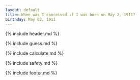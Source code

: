 ```yaml
---
layout: default
title: When was I conceived if I was born on May 2, 1911?
birthday: May 02, 1911
---
```


{% include header.md %}

{% include guess.md %}

{% include calculate.md %}

{% include safety.md %}

{% include footer.md %}



